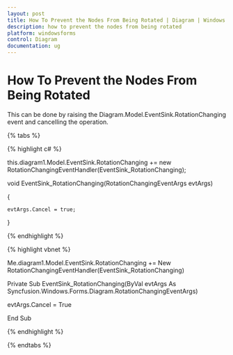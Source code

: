 ```yaml
---
layout: post
title: How To Prevent the Nodes From Being Rotated | Diagram | Windows Forms | Syncfusion
description: how to prevent the nodes from being rotated
platform: windowsforms
control: Diagram
documentation: ug
---
```


# How To Prevent the Nodes From Being Rotated

This can be done by raising the Diagram.Model.EventSink.RotationChanging event and cancelling the operation.

{% tabs %}

{% highlight c# %}

this.diagram1.Model.EventSink.RotationChanging += new RotationChangingEventHandler(EventSink_RotationChanging); 

void EventSink_RotationChanging(RotationChangingEventArgs evtArgs) 

{ 

    evtArgs.Cancel = true; 

}

{% endhighlight %}

{% highlight vbnet %}

Me.diagram1.Model.EventSink.RotationChanging += New RotationChangingEventHandler(EventSink_RotationChanging) 

Private Sub EventSink_RotationChanging(ByVal evtArgs As Syncfusion.Windows.Forms.Diagram.RotationChangingEventArgs)

evtArgs.Cancel = True

End Sub

{% endhighlight %}

{% endtabs %}